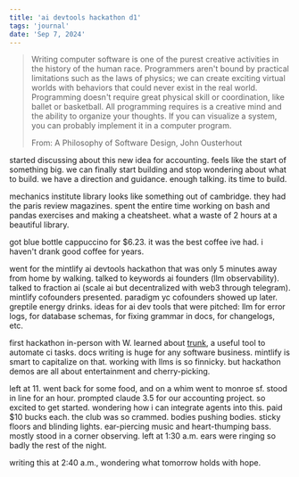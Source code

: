 ```yaml
---
title: 'ai devtools hackathon d1'
tags: 'journal'
date: 'Sep 7, 2024'
---
```


> Writing computer software is one of the purest creative activities in the history of the human race. Programmers aren't bound by practical limitations such as the laws of physics; we can create exciting virtual worlds with behaviors that could never exist in the real world. Programming doesn't require great physical skill or coordination, like ballet or basketball. All programming requires is a creative mind and the ability to organize your thoughts. If you can visualize a system, you can probably implement it in a computer program.
>
> From: A Philosophy of Software Design, John Ousterhout

started discussing about this new idea for accounting. feels like the start of something big. we can finally start building and stop wondering about what to build. we have a direction and guidance. enough talking. its time to build.

mechanics institute library looks like something out of cambridge. they had the paris review magazines. spent the entire time working on bash and pandas exercises and making a cheatsheet. what a waste of 2 hours at a beautiful library.

got blue bottle cappuccino for $6.23. it was the best coffee ive had. i haven't drank good coffee for years.

went for the mintlify ai devtools hackathon that was only 5 minutes away from home by walking. talked to keywords ai founders (llm observability). talked to fraction ai (scale ai but decentralized with web3 through telegram). mintlify cofounders presented. paradigm yc cofounders showed up later. greptile energy drinks. ideas for ai dev tools that were pitched: llm for error logs, for database schemas, for fixing grammar in docs, for changelogs, etc.

first hackathon in-person with W. learned about [trunk](https://docs.trunk.io/cli), a useful tool to automate ci tasks. docs writing is huge for any software business. mintlify is smart to capitalize on that. working with llms is so finnicky. but hackathon demos are all about entertainment and cherry-picking.

left at 11. went back for some food, and on a whim went to monroe sf. stood in line for an hour. prompted claude 3.5 for our accounting project. so excited to get started. wondering how i can integrate agents into this. paid $10 bucks each. the club was so crammed. bodies pushing bodies. sticky floors and blinding lights. ear-piercing music and heart-thumping bass. mostly stood in a corner observing. left at 1:30 a.m. ears were ringing so badly the rest of the night.

writing this at 2:40 a.m., wondering what tomorrow holds with hope.
